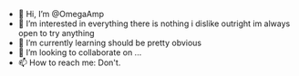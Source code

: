 - 👋 Hi, I’m @OmegaAmp
- 👀 I’m interested in everything there is nothing i dislike outright im always open to try anything
- 🌱 I’m currently learning should be pretty obvious
- 💞️ I’m looking to collaborate on ...
- 📫 How to reach me: Don't.

<!---
OmegaAmp/OmegaAmp is a ✨ special ✨ repository because its `README.md` (this file) appears on your GitHub profile.
You can click the Preview link to take a look at your changes.
--->
